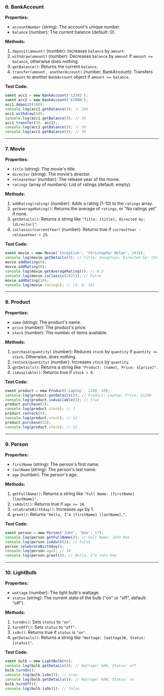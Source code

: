### 6. **BankAccount**

**Properties:**

- `accountNumber` (string): The account's unique number.
- `balance` (number): The current balance (default: 0).

**Methods:**

1. `deposit(amount)` (number): Increases `balance` by `amount`.
2. `withdraw(amount)` (number): Decreases `balance` by `amount` if `amount <= balance`, otherwise does nothing.
3. `getBalance()`: Returns the current `balance`.
4. `transfer(amount, anotherAccount)` (number, BankAccount): Transfers `amount` to another `BankAccount` object if `amount <= balance`.

**Test Code:**

```javascript
const acc1 = new BankAccount('12345');
const acc2 = new BankAccount('67890');
acc1.deposit(100);
console.log(acc1.getBalance()); // 100
acc1.withdraw(50);
console.log(acc1.getBalance()); // 50
acc1.transfer(30, acc2);
console.log(acc1.getBalance()); // 20
console.log(acc2.getBalance()); // 30
```

---

### 7. **Movie**

**Properties:**

- `title` (string): The movie's title.
- `director` (string): The movie's director.
- `releaseYear` (number): The release year of the movie.
- `ratings` (array of numbers): List of ratings (default: empty).

**Methods:**

1. `addRating(rating)` (number): Adds a rating (1-10) to the `ratings` array.
2. `getAverageRating()`: Returns the average of `ratings`, or "No ratings yet" if none.
3. `getDetails()`: Returns a string like `"Title: [title], Directed by: [director]"`.
4. `isClassic(currentYear)` (number): Returns true if `currentYear - releaseYear > 25`.

**Test Code:**

```javascript
const movie = new Movie('Inception', 'Christopher Nolan', 2010);
console.log(movie.getDetails()); // Title: Inception, Directed by: Christopher Nolan
movie.addRating(9);
movie.addRating(8);
console.log(movie.getAverageRating()); // 8.5
console.log(movie.isClassic(2025)); // False
movie.addRating(10);
console.log(movie.ratings); // [9, 8, 10]
```

---

### 8. **Product**

**Properties:**

- `name` (string): The product's name.
- `price` (number): The product's price.
- `stock` (number): The number of items available.

**Methods:**

1. `purchase(quantity)` (number): Reduces `stock` by `quantity` if `quantity <= stock`. Otherwise, does nothing.
2. `restock(quantity)` (number): Increases `stock` by `quantity`.
3. `getDetails()`: Returns a string like `"Product: [name], Price: $[price]"`.
4. `isAvailable()`: Returns true if `stock > 0`.

**Test Code:**

```javascript
const product = new Product('Laptop', 1200, 10);
console.log(product.getDetails()); // Product: Laptop, Price: $1200
console.log(product.isAvailable()); // true
product.purchase(3);
console.log(product.stock); // 7
product.restock(5);
console.log(product.stock); // 12
product.purchase(15);
console.log(product.stock); // 12
```

---

### 9. **Person**

**Properties:**

- `firstName` (string): The person's first name.
- `lastName` (string): The person's last name.
- `age` (number): The person's age.

**Methods:**

1. `getFullName()`: Returns a string like `"Full Name: [firstName] [lastName]"`.
2. `isAdult()`: Returns true if `age >= 18`.
3. `celebrateBirthday()`: Increases `age` by 1.
4. `greet()`: Returns `"Hello, I’m [firstName] [lastName]."`.

**Test Code:**

```javascript
const person = new Person('John', 'Doe', 17);
console.log(person.getFullName()); // Full Name: John Doe
console.log(person.isAdult()); // false
person.celebrateBirthday();
console.log(person.age); // 18
console.log(person.greet()); // Hello, I’m John Doe.
```

---

### 10. **LightBulb**

**Properties:**

- `wattage` (number): The light bulb's wattage.
- `status` (string): The current state of the bulb ("on" or "off", default: "off").

**Methods:**

1. `turnOn()`: Sets `status` to `"on"`.
2. `turnOff()`: Sets `status` to `"off"`.
3. `isOn()`: Returns true if `status` is `"on"`.
4. `getDetails()`: Returns a string like `"Wattage: [wattage]W, Status: [status]"`.

**Test Code:**

```javascript
const bulb = new LightBulb(60);
console.log(bulb.getDetails()); // Wattage: 60W, Status: off
bulb.turnOn();
console.log(bulb.isOn()); // true
console.log(bulb.getDetails()); // Wattage: 60W, Status: on
bulb.turnOff();
console.log(bulb.isOn()); // false
```

